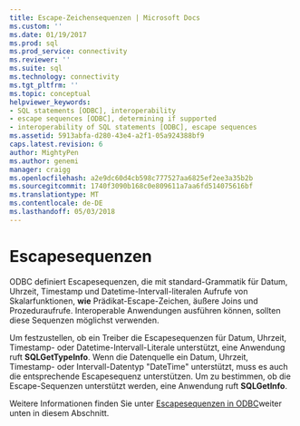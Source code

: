 ```yaml
---
title: Escape-Zeichensequenzen | Microsoft Docs
ms.custom: ''
ms.date: 01/19/2017
ms.prod: sql
ms.prod_service: connectivity
ms.reviewer: ''
ms.suite: sql
ms.technology: connectivity
ms.tgt_pltfrm: ''
ms.topic: conceptual
helpviewer_keywords:
- SQL statements [ODBC], interoperability
- escape sequences [ODBC], determining if supported
- interoperability of SQL statements [ODBC], escape sequences
ms.assetid: 5913abfa-d280-43e4-a2f1-05a924388bf9
caps.latest.revision: 6
author: MightyPen
ms.author: genemi
manager: craigg
ms.openlocfilehash: a2e9dc60d4cb598c777527aa6825ef2ee3a35b2b
ms.sourcegitcommit: 1740f3090b168c0e809611a7aa6fd514075616bf
ms.translationtype: MT
ms.contentlocale: de-DE
ms.lasthandoff: 05/03/2018
---
```

# <a name="escape-sequences"></a>Escapesequenzen
ODBC definiert Escapesequenzen, die mit standard-Grammatik für Datum, Uhrzeit, Timestamp und Datetime-Intervall-literalen Aufrufe von Skalarfunktionen, **wie** Prädikat-Escape-Zeichen, äußere Joins und Prozeduraufrufe. Interoperable Anwendungen ausführen können, sollten diese Sequenzen möglichst verwenden.  
  
 Um festzustellen, ob ein Treiber die Escapesequenzen für Datum, Uhrzeit, Timestamp- oder Datetime-Intervall-Literale unterstützt, eine Anwendung ruft **SQLGetTypeInfo**. Wenn die Datenquelle ein Datum, Uhrzeit, Timestamp- oder Intervall-Datentyp "DateTime" unterstützt, muss es auch die entsprechende Escapesequenz unterstützen. Um zu bestimmen, ob die Escape-Sequenzen unterstützt werden, eine Anwendung ruft **SQLGetInfo**.  
  
 Weitere Informationen finden Sie unter [Escapesequenzen in ODBC](../../../odbc/reference/develop-app/escape-sequences-in-odbc.md)weiter unten in diesem Abschnitt.
